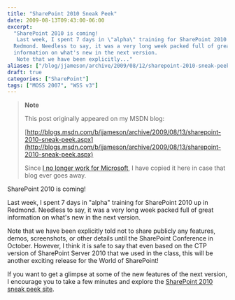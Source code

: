 ```yaml
---
title: "SharePoint 2010 Sneak Peek"
date: 2009-08-13T09:43:00-06:00
excerpt:
  "SharePoint 2010 is coming! 
   Last week, I spent 7 days in \"alpha\" training for SharePoint 2010 up in
  Redmond. Needless to say, it was a very long week packed full of great
  information on what's new in the next version. 
   Note that we have been explicitly..."
aliases: ["/blog/jjameson/archive/2009/08/12/sharepoint-2010-sneak-peek.aspx", "/blog/jjameson/archive/2009/08/13/sharepoint-2010-sneak-peek.aspx"]
draft: true
categories: ["SharePoint"]
tags: ["MOSS 2007", "WSS v3"]
---
```


> **Note**
>
> This post originally appeared on my MSDN blog:
>
> [http://blogs.msdn.com/b/jjameson/archive/2009/08/13/sharepoint-2010-sneak-peek.aspx](http://blogs.msdn.com/b/jjameson/archive/2009/08/13/sharepoint-2010-sneak-peek.aspx)
>
> Since
> [I no longer work for Microsoft](/blog/jjameson/2011/09/02/last-day-with-microsoft),
> I have copied it here in case that blog ever goes away.

SharePoint 2010 is coming!

Last week, I spent 7 days in "alpha" training for SharePoint 2010 up in Redmond.
Needless to say, it was a very long week packed full of great information on
what's new in the next version.

Note that we have been explicitly told not to share publicly any features,
demos, screenshots, or other details until the SharePoint Conference in October.
However, I think it is safe to say that even based on the CTP version of
SharePoint Server 2010 that we used in the class, this will be another exciting
release for the World of SharePoint!

If you want to get a glimpse at some of the new features of the next version, I
encourage you to take a few minutes and explore the
[SharePoint 2010 sneak peek site](http://sharepoint.microsoft.com/2010/sneak_peek).
